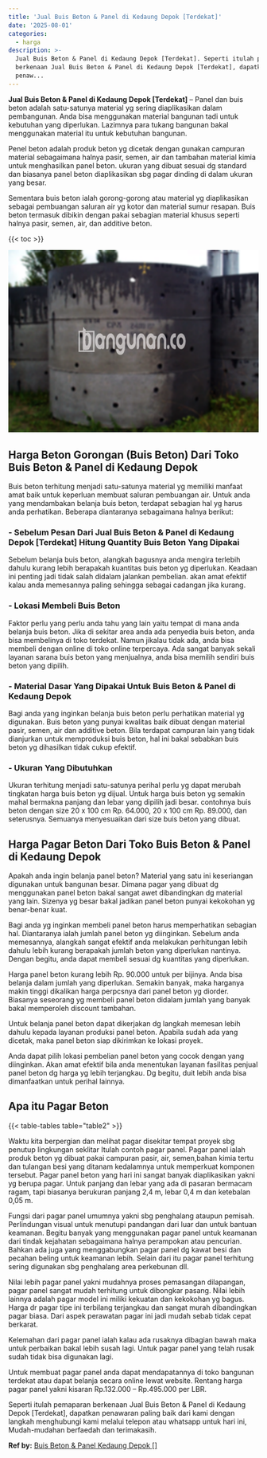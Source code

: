 ```yaml
---
title: 'Jual Buis Beton & Panel di Kedaung Depok [Terdekat]'
date: '2025-08-01'
categories:
  - harga
description: >-
  Jual Buis Beton & Panel di Kedaung Depok [Terdekat]. Seperti itulah pemaparan
  berkenaan Jual Buis Beton & Panel di Kedaung Depok [Terdekat], dapatkan
  penaw...
---
```


**Jual Buis Beton & Panel di Kedaung Depok \[Terdekat\]** – Panel dan buis beton adalah satu-satunya material yg sering diaplikasikan dalam pembangunan. Anda bisa menggunakan material bangunan tadi untuk kebutuhan yang diperlukan. Lazimnya para tukang bangunan bakal menggunakan material itu untuk kebutuhan bangunan.

Penel beton adalah produk beton yg dicetak dengan gunakan campuran material sebagaimana halnya pasir, semen, air dan tambahan material kimia untuk menghasilkan panel beton. ukuran yang dibuat sesuai dg standard dan biasanya panel beton diaplikasikan sbg pagar dinding di dalam ukuran yang besar.

Sementara buis beton ialah gorong-gorong atau material yg diaplikasikan sebagai pembuangan saluran air yg kotor dan material sumur resapan. Buis beton termasuk dibikin dengan pakai sebagian material khusus seperti halnya pasir, semen, air, dan additive beton.

{{< toc >}}

![Jual Buis Beton & Panel di Kedaung Depok [Terdekat]](/images/jual-panel-buis-beton-murah-24.png)

## Harga Beton Gorongan (Buis Beton) Dari Toko Buis Beton & Panel di Kedaung Depok

Buis beton terhitung menjadi satu-satunya material yg memiliki manfaat amat baik untuk keperluan membuat saluran pembuangan air. Untuk anda yang mendambakan belanja buis beton, terdapat sebagian hal yg harus anda perhatikan. Beberapa diantaranya sebagaimana halnya berikut:

### \- Sebelum Pesan Dari Jual Buis Beton & Panel di Kedaung Depok \[Terdekat\] Hitung Quantity Buis Beton Yang Dipakai

Sebelum belanja buis beton, alangkah bagusnya anda mengira terlebih dahulu kurang lebih berapakah kuantitas buis beton yg diperlukan. Keadaan ini penting jadi tidak salah didalam jalankan pembelian. akan amat efektif kalau anda memesannya paling sehingga sebagai cadangan jika kurang.

### \- Lokasi Membeli Buis Beton

Faktor perlu yang perlu anda tahu yang lain yaitu tempat di mana anda belanja buis beton. Jika di sekitar area anda ada penyedia buis beton, anda bisa membelinya di toko terdekat. Namun jikalau tidak ada, anda bisa membeli dengan online di toko online terpercaya. Ada sangat banyak sekali layanan sarana buis beton yang menjualnya, anda bisa memilih sendiri buis beton yang dipilih.

### \- Material Dasar Yang Dipakai Untuk Buis Beton & Panel di Kedaung Depok

Bagi anda yang inginkan belanja buis beton perlu perhatikan material yg digunakan. Buis beton yang punyai kwalitas baik dibuat dengan material pasir, semen, air dan additive beton. Bila terdapat campuran lain yang tidak dianjurkan untuk memproduksi buis beton, hal ini bakal sebabkan buis beton yg dihasilkan tidak cukup efektif.

### \- Ukuran Yang Dibutuhkan

Ukuran terhitung menjadi satu-satunya perihal perlu yg dapat merubah tingkatan harga buis beton yg dijual. Untuk harga buis beton yg semakin mahal bermakna panjang dan lebar yang dipilih jadi besar. contohnya buis beton dengan size 20 x 100 cm Rp. 64.000, 20 x 100 cm Rp. 89.000, dan seterusnya. Semuanya menyesuaikan dari size buis beton yang dibuat.

## Harga Pagar Beton Dari Toko Buis Beton & Panel di Kedaung Depok

Apakah anda ingin belanja panel beton? Material yang satu ini keseriangan digunakan untuk bangunan besar. Dimana pagar yang dibuat dg menggunakan panel beton bakal sangat awet dibandingkan dg material yang lain. Sizenya yg besar bakal jadikan panel beton punyai kekokohan yg benar-benar kuat.

Bagi anda yg inginkan membeli panel beton harus memperhatikan sebagian hal. Diantaranya ialah jumlah panel beton yg diinginkan. Sebelum anda memesannya, alangkah sangat efektif anda melakukan perhitungan lebih dahulu lebih kurang berapakah jumlah beton yang diperlukan nantinya. Dengan begitu, anda dapat membeli sesuai dg kuantitas yang diperlukan.

Harga panel beton kurang lebih Rp. 90.000 untuk per bijinya. Anda bisa belanja dalam jumlah yang diperlukan. Semakin banyak, maka harganya makin tinggi dikalikan harga perpcsnya dari panel beton yg diorder. Biasanya seseorang yg membeli panel beton didalam jumlah yang banyak bakal memperoleh discount tambahan.

Untuk belanja panel beton dapat dikerjakan dg langkah memesan lebih dahulu kepada layanan produksi panel beton. Apabila sudah ada yang dicetak, maka panel beton siap dikirimkan ke lokasi proyek.

Anda dapat pilih lokasi pembelian panel beton yang cocok dengan yang diinginkan. Akan amat efektif bila anda menentukan layanan fasilitas penjual panel beton dg harga yg lebih terjangkau. Dg begitu, duit lebih anda bisa dimanfaatkan untuk perihal lainnya.

## Apa itu Pagar Beton

{{< table-tables table="table2" >}}

Waktu kita berpergian dan melihat pagar disekitar tempat proyek sbg penutup lingkungan seklitar Itulah contoh pagar panel. Pagar panel ialah produk beton yg dibuat pakai campuran pasir, air, semen,bahan kimia tertu dan tulangan besi yang ditanam kedalamnya untuk memperkuat komponen tersebut. Pagar panel beton yang hari ini sangat banyak diaplikasikan yakni yg berupa pagar. Untuk panjang dan lebar yang ada di pasaran bermacam ragam, tapi biasanya berukuran panjang 2,4 m, lebar 0,4 m dan ketebalan 0,05 m.

Fungsi dari pagar panel umumnya yakni sbg penghalang ataupun pemisah. Perlindungan visual untuk menutupi pandangan dari luar dan untuk bantuan keamanan. Begitu banyak yang menggunakan pagar panel untuk keamanan dari tindak kejahatan sebagaimana halnya perampokan atau pencurian. Bahkan ada juga yang menggabungkan pagar panel dg kawat besi dan pecahan beling untuk keamanan lebih. Selain dari itu pagar panel terhitung sering digunakan sbg penghalang area perkebunan dll.

Nilai lebih pagar panel yakni mudahnya proses pemasangan dilapangan, pagar panel sangat mudah terhitung untuk dibongkar pasang. Nilai lebih lainnya adalah pagar model ini miliki kekuatan dan kekokohan yg bagus. Harga dr pagar tipe ini terbilang terjangkau dan sangat murah dibandingkan pagar biasa. Dari aspek perawatan pagar ini jadi mudah sebab tidak cepat berkarat.

Kelemahan dari pagar panel ialah kalau ada rusaknya dibagian bawah maka untuk perbaikan bakal lebih susah lagi. Untuk pagar panel yang telah rusak sudah tidak bisa digunakan lagi.

Untuk membuat pagar panel anda dapat mendapatannya di toko bangunan terdekat atau dapat belanja secara online lewat website. Rentang harga pagar panel yakni kisaran Rp.132.000 – Rp.495.000 per LBR.

Seperti itulah pemaparan berkenaan Jual Buis Beton & Panel di Kedaung Depok \[Terdekat\], dapatkan penawaran paling baik dari kami dengan langkah menghubungi kami melalui telepon atau whatsapp untuk hari ini, Mudah-mudahan berfaedah dan terimakasih.

**Ref by:** [Buis Beton & Panel Kedaung Depok []](https://id.wikipedia.org/wiki/Buis)
